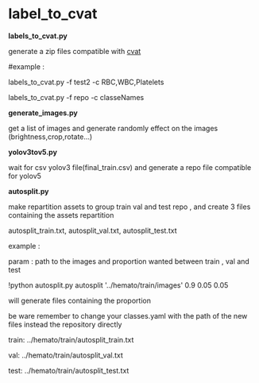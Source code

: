 # label_to_cvat

**labels_to_cvat.py**

generate a zip files compatible with [cvat](https://github.com/opencv/cvat)

#example :

labels_to_cvat.py -f test2 -c RBC,WBC,Platelets 


labels_to_cvat.py -f repo -c classeNames

**generate_images.py**

get a list of images and generate randomly effect on the images (brightness,crop,rotate...)

**yolov3tov5.py**

wait for csv yolov3 file(final_train.csv) and generate a repo file compatible for yolov5

**autosplit.py**

make repartition assets to group train val and test repo , and create 3 files containing the assets repartition

autosplit_train.txt, autosplit_val.txt, autosplit_test.txt

example :

param : path to the images and proportion wanted between train , val and test

!python autosplit.py autosplit '../hemato/train/images' 0.9 0.05 0.05

will generate files containing the proportion

be ware remember to change your classes.yaml with the path of the new files instead the repository directly

train: ../hemato/train/autosplit_train.txt

val: ../hemato/train/autosplit_val.txt

test: ../hemato/train/autosplit_test.txt







 
 
